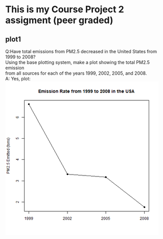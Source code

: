 # This is my Course Project 2 assigment (peer graded)
## plot1
Q:Have total emissions from PM2.5 decreased in the United States from 1999 to 2008? <br>
Using the base plotting system, make a plot showing the total PM2.5 emission <br>
from all sources for each of the years 1999, 2002, 2005, and 2008.<br>
A: Yes, plot:
![plot 1](https://github.com/11sdz/ExploratoryData/blob/main/Course%20Project%202/plot1.png)

